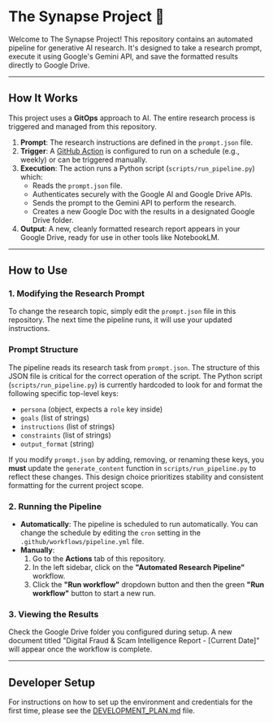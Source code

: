 # The Synapse Project 🧠

Welcome to The Synapse Project! This repository contains an automated pipeline for generative AI research. It's designed to take a research prompt, execute it using Google's Gemini API, and save the formatted results directly to Google Drive.

---

## How It Works

This project uses a **GitOps** approach to AI. The entire research process is triggered and managed from this repository.

1.  **Prompt**: The research instructions are defined in the `prompt.json` file.
2.  **Trigger**: A [GitHub Action](https://github.com/mayafudimaxionym/The-Synapse-Project/actions) is configured to run on a schedule (e.g., weekly) or can be triggered manually.
3.  **Execution**: The action runs a Python script (`scripts/run_pipeline.py`) which:
    * Reads the `prompt.json` file.
    * Authenticates securely with the Google AI and Google Drive APIs.
    * Sends the prompt to the Gemini API to perform the research.
    * Creates a new Google Doc with the results in a designated Google Drive folder.
4.  **Output**: A new, cleanly formatted research report appears in your Google Drive, ready for use in other tools like NotebookLM.



---

## How to Use

### 1. Modifying the Research Prompt

To change the research topic, simply edit the `prompt.json` file in this repository. The next time the pipeline runs, it will use your updated instructions.
### Prompt Structure

The pipeline reads its research task from `prompt.json`. The structure of this JSON file is critical for the correct operation of the script. The Python script (`scripts/run_pipeline.py`) is currently hardcoded to look for and format the following specific top-level keys:

*   `persona` (object, expects a `role` key inside)
*   `goals` (list of strings)
*   `instructions` (list of strings)
*   `constraints` (list of strings)
*   `output_format` (string)

If you modify `prompt.json` by adding, removing, or renaming these keys, you **must** update the `generate_content` function in `scripts/run_pipeline.py` to reflect these changes. This design choice prioritizes stability and consistent formatting for the current project scope.

### 2. Running the Pipeline

* **Automatically**: The pipeline is scheduled to run automatically. You can change the schedule by editing the `cron` setting in the `.github/workflows/pipeline.yml` file.
* **Manually**:
    1.  Go to the **Actions** tab of this repository.
    2.  In the left sidebar, click on the **"Automated Research Pipeline"** workflow.
    3.  Click the **"Run workflow"** dropdown button and then the green **"Run workflow"** button to start a new run.

### 3. Viewing the Results

Check the Google Drive folder you configured during setup. A new document titled "Digital Fraud & Scam Intelligence Report - [Current Date]" will appear once the workflow is complete.

---

## Developer Setup

For instructions on how to set up the environment and credentials for the first time, please see the [DEVELOPMENT_PLAN.md](DEVELOPMENT_PLAN.md) file.